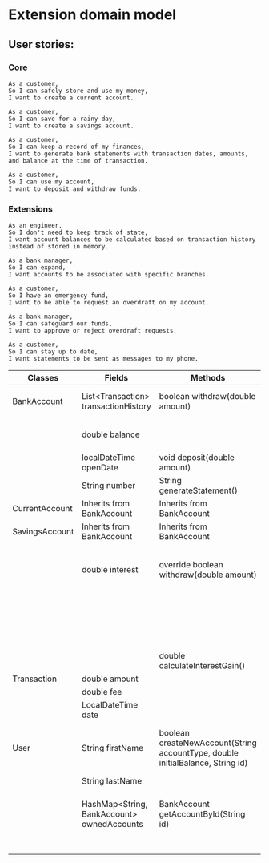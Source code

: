 # Extension domain model

## User stories:
### Core
```
As a customer,
So I can safely store and use my money,
I want to create a current account.

As a customer,
So I can save for a rainy day,
I want to create a savings account.

As a customer,
So I can keep a record of my finances,
I want to generate bank statements with transaction dates, amounts, and balance at the time of transaction.

As a customer,
So I can use my account,
I want to deposit and withdraw funds.
```
### Extensions

```
As an engineer,
So I don't need to keep track of state,
I want account balances to be calculated based on transaction history instead of stored in memory.

As a bank manager,
So I can expand,
I want accounts to be associated with specific branches.

As a customer,
So I have an emergency fund,
I want to be able to request an overdraft on my account.

As a bank manager,
So I can safeguard our funds,
I want to approve or reject overdraft requests.

As a customer,
So I can stay up to date,
I want statements to be sent as messages to my phone.
```

| Classes        | Fields                                     | Methods                                                                        | Scenario                                | Outcomes           |
|----------------|--------------------------------------------|--------------------------------------------------------------------------------|-----------------------------------------|--------------------|
| BankAccount    | List\<Transaction> transactionHistory      | boolean withdraw(double amount)                                                | balance >= amount                       | true               |
|                | double balance                             |                                                                                | balance < amount                        | false              |
|                | localDateTime openDate                     | void deposit(double amount)                                                    | always                                  | void               |
|                | String number                              | String generateStatement()                                                     | always                                  |                    |
| CurrentAccount | Inherits from BankAccount                  | Inherits from BankAccount                                                      |                                         |                    |
| SavingsAccount | Inherits from BankAccount                  | Inherits from BankAccount                                                      |                                         |                    |
|                | double interest                            | override boolean withdraw(double amount)                                       | balance >= amount + 5.0(fee)            | true               |
|                |                                            |                                                                                | balance < amount + 5.0(fee)             | false              |
|                |                                            | double calculateInterestGain()                                                 | always                                  | interest gain      |
| Transaction    | double amount                              |                                                                                |                                         |                    |
|                | double fee                                 |                                                                                |                                         |                    |
|                | LocalDateTime date                         |                                                                                |                                         |                    |
| User           | String firstName                           | boolean createNewAccount(String accountType, double initialBalance, String id) | account with provided id does not exist | true               |
|                | String lastName                            |                                                                                | else                                    | false              |
|                | HashMap<String, BankAccount> ownedAccounts | BankAccount getAccountById(String id)                                          | account with provided id does  exist    | chosen BankAccount |
|                |                                            |                                                                                | else                                    | null               |

